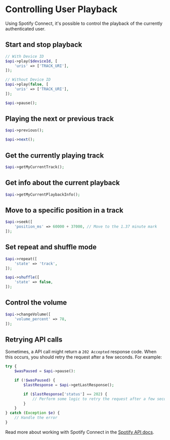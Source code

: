 # Controlling User Playback

Using Spotify Connect, it's possible to control the playback of the currently authenticated user.

## Start and stop playback
```php
// With Device ID
$api->play($deviceId, [
    'uris' => ['TRACK_URI'],
]);

// Without Device ID
$api->play(false, [
    'uris' => ['TRACK_URI'],
]);

$api->pause();
```

## Playing the next or previous track
```php
$api->previous();

$api->next();
```

## Get the currently playing track
```php
$api->getMyCurrentTrack();
```

## Get info about the current playback
```php
$api->getMyCurrentPlaybackInfo();
```

## Move to a specific position in a track
```php
$api->seek([
    'position_ms' => 60000 + 37000, // Move to the 1.37 minute mark
]);
```

## Set repeat and shuffle mode
```php
$api->repeat([
    'state' => 'track',
]);

$api->shuffle([
    'state' => false,
]);
```

## Control the volume
```php
$api->changeVolume([
    'volume_percent' => 78,
]);
```

## Retrying API calls
Sometimes, a API call might return a `202 Accepted` response code. When this occurs, you should retry the request after a few seconds. For example:

```php
try {
    $wasPaused = $api->pause():

    if (!$wasPaused) {
        $lastResponse = $api->getLastResponse();

        if ($lastResponse['status'] == 202) {
            // Perform some logic to retry the request after a few seconds
        }
    }
} catch (Exception $e) {
    // Handle the error
}
```

Read more about working with Spotify Connect in the [Spotify API docs](https://developer.spotify.com/web-api/working-with-connect/).
